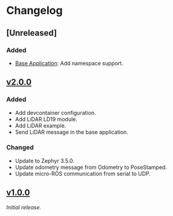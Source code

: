 # Changelog

## [Unreleased]

### Added

- [Base Application](app/base_application): Add namespace support.

## [v2.0.0]

### Added

- Add devcontainer configuration.
- Add LiDAR LD19 module.
- Add LiDAR example.
- Send LiDAR message in the base application.

### Changed

- Update to Zephyr 3.5.0.
- Update odometry message from Odometry to PoseStamped.
- Update micro-ROS communication from serial to UDP.

## [v1.0.0]

_Initial release._

[v1.0.0]: https://github.com/catie-aq/minipock_zephyr-demo/releases/tag/v1.0.0
[v2.0.0]: https://github.com/catie-aq/minipock_zephyr-demo/releases/tag/v2.0.0
